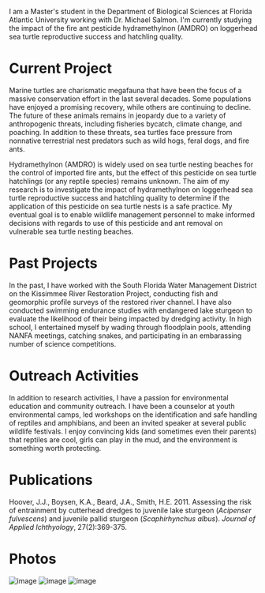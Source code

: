 I am a Master's student in the Department of Biological Sciences at Florida Atlantic University working with Dr. Michael Salmon. I'm currently studying the impact of the fire ant pesticide hydramethylnon (AMDRO) on loggerhead sea turtle reproductive success and hatchling quality. 

# Current Project
Marine turtles are charismatic megafauna that have been the focus of a massive conservation effort in the last several decades. Some populations have enjoyed a promising recovery, while others are continuing to decline. The future of these animals remains in jeopardy due to a variety of anthropogenic threats, including fisheries bycatch, climate change, and poaching. In addition to these threats, sea turtles face pressure from nonnative terrestrial nest predators such as wild hogs, feral dogs, and fire ants.  

Hydramethylnon (AMDRO) is widely used on sea turtle nesting beaches for the control of imported fire ants, but the effect of this pesticide on sea turtle hatchlings (or any reptile species) remains unknown. The aim of my research is to investigate the impact of hydramethylnon on loggerhead sea turtle reproductive success and hatchling quality to determine if the application of this pesticide on sea turtle nests is a safe practice. My eventual goal is to enable wildlife management personnel to make informed decisions with regards to use of this pesticide and ant removal on vulnerable sea turtle nesting beaches.  

# Past Projects
In the past, I have worked with the South Florida Water Management District on the Kissimmee River Restoration Project, conducting fish  and geomorphic profile surveys of the restored river channel. I have also conducted swimming endurance studies with endangered lake sturgeon to evaluate the likelihood of their being impacted by dredging activity. In high school, I entertained myself by wading through floodplain pools, attending NANFA meetings, catching snakes, and participating in an embarassing number of science competitions.

# Outreach Activities
In addition to research activities, I have a passion for environmental education and community outreach. I have been a counselor at youth environmental camps, led workshops on the identification and safe handling of reptiles and amphibians, and been an invited speaker at several public wildlife festivals. I enjoy convincing kids (and sometimes even their parents) that reptiles are cool, girls can play in the mud, and the environment is something worth protecting. 

# Publications

Hoover, J.J., Boysen, K.A., Beard, J.A., Smith, H.E. 2011. Assessing the risk of entrainment by cutterhead dredges to juvenile lake sturgeon (_Acipenser fulvescens_) and juvenile pallid sturgeon (_Scaphirhynchus albus_). _Journal of Applied Ichthyology_, 27(2):369-375. 

# Photos
![image](https://scontent.fmia1-2.fna.fbcdn.net/v/t1.0-9/560953_3448503373330_574019486_n.jpg?_nc_cat=0&oh=9a9046e6a7653759fad480814511424c&oe=5B402512) ![image](https://scontent.fmia1-2.fna.fbcdn.net/v/t1.0-9/317913_3420266067415_241772819_n.jpg?_nc_cat=0&oh=db3c0fc69c5d1e42d7cac41297b7f8ff&oe=5B3655C5) ![image](https://scontent.fmia1-2.fna.fbcdn.net/v/t1.0-9/306667_10151501806530640_41591116_n.jpg?_nc_cat=0&oh=a458805f7c2336700f99c6c032615af3&oe=5B31AC12)
